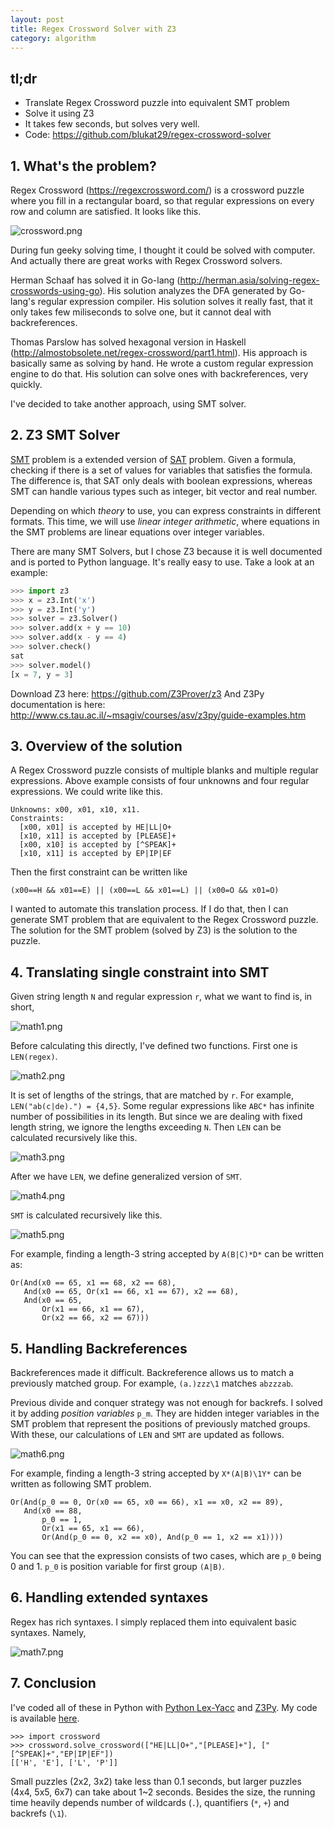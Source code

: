 ```yaml
---
layout: post
title: Regex Crossword Solver with Z3
category: algorithm
---
```


## tl;dr

- Translate Regex Crossword puzzle into equivalent SMT problem
- Solve it using Z3
- It takes few seconds, but solves very well.
- Code: <https://github.com/blukat29/regex-crossword-solver>

## 1. What's the problem?

Regex Crossword (<https://regexcrossword.com/>) is a crossword puzzle where you fill in a rectangular board, so that regular expressions on every row and column are satisfied. It looks like this.

![crossword.png](/assets/2016/01/crossword.png)

During fun geeky solving time, I thought it could be solved with computer. And actually there are great works with Regex Crossword solvers.

Herman Schaaf has solved it in Go-lang (<http://herman.asia/solving-regex-crosswords-using-go>). His solution analyzes the DFA generated by Go-lang's regular expression compiler. His solution solves it really fast, that it only takes few miliseconds to solve one, but it cannot deal with backreferences.

Thomas Parslow has solved hexagonal version in Haskell (<http://almostobsolete.net/regex-crossword/part1.html>). His approach is basically same as solving by hand. He wrote a custom regular expression engine to do that. His solution can solve ones with backreferences, very quickly.

I've decided to take another approach, using SMT solver.

## 2. Z3 SMT Solver

[SMT](https://en.wikipedia.org/wiki/Satisfiability_modulo_theories) problem is a extended version of [SAT](https://en.wikipedia.org/wiki/Boolean_satisfiability_problem) problem. Given a formula, checking if there is a set of values for variables that satisfies the formula. The difference is, that SAT only deals with boolean expressions, whereas SMT can handle various types such as integer, bit vector and real number.

Depending on which _theory_ to use, you can express constraints in different formats. This time, we will use _linear integer arithmetic_, where equations in the SMT problems are linear equations over integer variables.

There are many SMT Solvers, but I chose Z3 because it is well documented and is ported to Python language. It's really easy to use. Take a look at an example:

```py
>>> import z3
>>> x = z3.Int('x')
>>> y = z3.Int('y')
>>> solver = z3.Solver()
>>> solver.add(x + y == 10)
>>> solver.add(x - y == 4)
>>> solver.check()
sat
>>> solver.model()
[x = 7, y = 3]
```

Download Z3 here: <https://github.com/Z3Prover/z3>
And Z3Py documentation is here: <http://www.cs.tau.ac.il/~msagiv/courses/asv/z3py/guide-examples.htm>

## 3. Overview of the solution

A Regex Crossword puzzle consists of multiple blanks and multiple regular expressions. Above example consists of four unknowns and four regular expressions. We could write like this.

```
Unknowns: x00, x01, x10, x11.
Constraints:
  [x00, x01] is accepted by HE|LL|O+
  [x10, x11] is accepted by [PLEASE]+
  [x00, x10] is accepted by [^SPEAK]+
  [x10, x11] is accepted by EP|IP|EF
```

Then the first constraint can be written like

```
(x00==H && x01==E) || (x00==L && x01==L) || (x00=O && x01=O)
```

I wanted to automate this translation process. If I do that, then I can generate SMT problem that are equivalent to the Regex Crossword puzzle. The solution for the SMT problem (solved by Z3) is the solution to the puzzle.

## 4. Translating single constraint into SMT

Given string length `N` and regular expression `r`, what we want to find is, in short,

![math1.png](/assets/2016/01/math1.png)

Before calculating this directly, I've defined two functions. First one is `LEN(regex)`.

![math2.png](/assets/2016/01/math2.png)

It is set of lengths of the strings, that are matched by `r`. For example, `LEN("ab(c|de).") = {4,5}`. Some regular expressions like `ABC*` has infinite number of possibilities in its length. But since we are dealing with fixed length string, we ignore the lengths exceeding `N`.  Then `LEN` can be calculated recursively like this.

![math3.png](/assets/2016/01/math3.png)

After we have `LEN`, we define generalized version of `SMT`.

![math4.png](/assets/2016/01/math4.png)

`SMT` is calculated recursively like this.

![math5.png](/assets/2016/01/math5.png)


For example, finding a length-3 string accepted by `A(B|C)*D*` can be written as:

```
Or(And(x0 == 65, x1 == 68, x2 == 68),
   And(x0 == 65, Or(x1 == 66, x1 == 67), x2 == 68),
   And(x0 == 65,
       Or(x1 == 66, x1 == 67),
       Or(x2 == 66, x2 == 67)))
```

## 5. Handling Backreferences

Backreferences made it difficult. Backreference allows us to match a previously matched group. For example, `(a.)zzz\1` matches `abzzzab`.

Previous divide and conquer strategy was not enough for backrefs. I solved it by adding _position variables_ `p_m`. They are hidden integer variables in the SMT problem that represent the positions of previously matched groups. With these, our calculations of `LEN` and `SMT` are updated as follows.

![math6.png](/assets/2016/01/math6.png)

For example, finding a length-3 string accepted by `X*(A|B)\1Y*` can be written as following SMT problem.

```
Or(And(p_0 == 0, Or(x0 == 65, x0 == 66), x1 == x0, x2 == 89),
   And(x0 == 88,
       p_0 == 1,
       Or(x1 == 65, x1 == 66),
       Or(And(p_0 == 0, x2 == x0), And(p_0 == 1, x2 == x1))))
```

You can see that the expression consists of two cases, which are `p_0` being 0 and 1. `p_0` is position variable for first group `(A|B)`.

## 6. Handling extended syntaxes

Regex has rich syntaxes. I simply replaced them into equivalent basic syntaxes. Namely,

![math7.png](/assets/2016/01/math7.png)

## 7. Conclusion

I've coded all of these in Python with [Python Lex-Yacc](http://www.dabeaz.com/ply/) and [Z3Py](https://github.com/Z3Prover/z3). My code is available [here](https://github.com/blukat29/regex-crossword-solver).

```
>>> import crossword
>>> crossword.solve_crossword(["HE|LL|O+","[PLEASE]+"], ["[^SPEAK]+","EP|IP|EF"])
[['H', 'E'], ['L', 'P']]
```

Small puzzles (2x2, 3x2) take less than 0.1 seconds, but larger puzzles (4x4, 5x5, 6x7) can take about 1~2 seconds. Besides the size, the running time heavily depends number of wildcards (`.`), quantifiers (`*`, `+`) and backrefs (`\1`).

